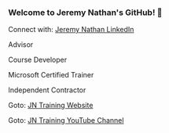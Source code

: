 ### Welcome to Jeremy Nathan's GitHub! 👋
Connect with: [Jeremy Nathan LinkedIn](https://www.linkedin.com/in/jeremy-nathan-24332a20/)

Advisor

Course Developer

Microsoft Certified Trainer

Independent Contractor

Goto: [JN Training Website](https://www.jncomputertraining.com/)

Goto: [JN Training YouTube Channel](https://www.youtube.com/channel/UCKsyi_epOMJU57GB88tygLg)


<!--
**jeremynathan/jeremynathan** is a ✨ _special_ ✨ repository because its `README.md` (this file) appears on your GitHub profile.

Here are some ideas to get you started:

- 🔭 I’m currently working on ...
- 🌱 I’m currently learning ...
- 👯 I’m looking to collaborate on ...
- 🤔 I’m looking for help with ...
- 💬 Ask me about ...
- 📫 How to reach me: ...
- 😄 Pronouns: ...
- ⚡ Fun fact: ...
-->
